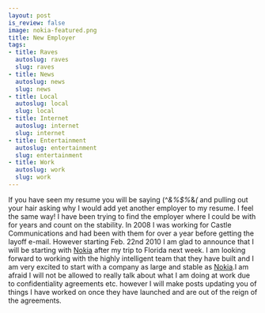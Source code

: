```yaml
--- 
layout: post
is_review: false
image: nokia-featured.png
title: New Employer
tags: 
- title: Raves
  autoslug: raves
  slug: raves
- title: News
  autoslug: news
  slug: news
- title: Local
  autoslug: local
  slug: local
- title: Internet
  autoslug: internet
  slug: internet
- title: Entertainment
  autoslug: entertainment
  slug: entertainment
- title: Work
  autoslug: work
  slug: work
---
```

If you have seen my resume you will be saying (^*&%$%*&*(* and pulling out your hair asking why I would add yet another employer to my resume.  I feel the same way!  I have been trying to find the employer where I could be with for years and count on the stability.  In 2008 I was working for Castle Communications and had been with them for over a year before getting the layoff e-mail. However starting Feb. 22nd 2010 I am glad to announce that I will be starting with [Nokia](http://www.nokia.com/) after my trip to Florida next week. I am looking forward to working with the highly intelligent team that they have built and I am very excited to start with a company as large and stable as [Nokia](http://www.nokia.com/).I am afraid I will not be allowed to really talk about what I am doing at work due to confidentiality agreements etc. however I will make posts updating you of things I have worked on once they have launched and are out of the reign of the agreements.
